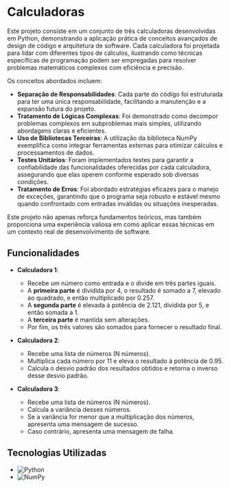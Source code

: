# Calculadoras

Este projeto consiste em um conjunto de três calculadoras desenvolvidas em Python, demonstrando a aplicação prática de conceitos avançados de design de código e arquitetura de software. Cada calculadora foi projetada para lidar com diferentes tipos de cálculos, ilustrando como técnicas específicas de programação podem ser empregadas para resolver problemas matemáticos complexos com eficiência e precisão.

Os conceitos abordados incluem:
- **Separação de Responsabilidades**: Cada parte do código foi estruturada para ter uma única responsabilidade, facilitando a manutenção e a expansão futura do projeto.
- **Tratamento de Lógicas Complexas**: Foi demonstrado como decompor problemas complexos em subproblemas mais simples, utilizando abordagens claras e eficientes.
- **Uso de Bibliotecas Terceiras**: A utilização da biblioteca NumPy exemplifica como integrar ferramentas externas para otimizar cálculos e processamentos de dados.
- **Testes Unitários**: Foram implementados testes para garantir a confiabilidade das funcionalidades oferecidas por cada calculadora, assegurando que elas operem conforme esperado sob diversas condições.
- **Tratamento de Erros**: Foi abordado estratégias eficazes para o manejo de exceções, garantindo que o programa seja robusto e estável mesmo quando confrontado com entradas inválidas ou situações inesperadas.

Este projeto não apenas reforça fundamentos teóricos, mas também proporciona uma experiência valiosa em como aplicar essas técnicas em um contexto real de desenvolvimento de software.

## Funcionalidades

- **Calculadora 1**: 
  - Recebe um número como entrada e o divide em três partes iguais.
  - A **primeira parte** é dividida por 4, o resultado é somado a 7, elevado ao quadrado, e então multiplicado por 0.257.
  - A **segunda parte** é elevada à potência de 2.121, dividida por 5, e então somada a 1.
  - A **terceira parte** é mantida sem alterações.
  - Por fim, os três valores são somados para fornecer o resultado final.

- **Calculadora 2**: 
  - Recebe uma lista de números (N números).
  - Multiplica cada número por 11 e eleva o resultado à potência de 0.95.
  - Calcula o desvio padrão dos resultados obtidos e retorna o inverso desse desvio padrão.

- **Calculadora 3**: 
  - Recebe uma lista de números (N números).
  - Calcula a variância desses números.
  - Se a variância for menor que a multiplicação dos números, apresenta uma mensagem de sucesso.
  - Caso contrário, apresenta uma mensagem de falha.

## Tecnologias Utilizadas

- ![Python](https://img.shields.io/badge/Python-3776AB?style=for-the-badge&logo=python&logoColor=white)
- ![NumPy](https://img.shields.io/badge/NumPy-013243?style=for-the-badge&logo=numpy&logoColor=white)
